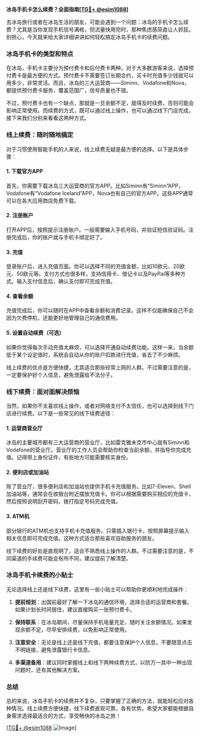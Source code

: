 **冰岛手机卡怎么续费？全面指南[[TG💪+ @esim1088](https://t.me/s/esim1088)]**

去冰岛旅行或者在冰岛生活的朋友，可能会遇到一个问题：冰岛的手机卡怎么续费？尤其是当你发现手机信号满格，但流量快用完时，那种焦虑感简直让人抓狂。别担心，今天就来给大家详细讲讲如何轻松搞定冰岛手机卡的续费问题。

### 冰岛手机卡的类型和特点

在冰岛，手机卡主要分为预付费卡和后付费卡两种。对于大多数游客来说，选择预付费卡是最方便的方式。预付费卡不需要签订长期合约，买卡时充值多少钱就可以用多少，非常灵活。而且，冰岛的三大运营商——Siminn、Vodafone和Nova，都提供预付费卡服务，覆盖范围广，信号质量也不错。

不过，预付费卡也有一个缺点，那就是一旦余额不足，就得及时续费，否则可能会影响正常使用。而续费的方式，既可以通过线上操作，也可以通过线下门店完成，接下来我们分别来看看这两种方式。

### 线上续费：随时随地搞定

对于习惯使用智能手机的人来说，线上续费无疑是最方便的选择。以下是具体步骤：

#### 1. **下载官方APP**
首先，你需要下载冰岛三大运营商的官方APP。比如Siminn有“Siminn”APP，Vodafone有“Vodafone Iceland”APP，Nova也有自己的官方APP。这些APP通常可以在各大应用商店免费下载。

#### 2. **注册账户**
打开APP后，按照提示注册账户。一般需要输入手机号码，并验证短信验证码。注册完成后，你的账户就与手机卡绑定好了。

#### 3. **充值**
登录账户后，进入充值页面。你可以选择不同的充值金额，比如10欧元、20欧元、50欧元等。支付方式也很多样，支持信用卡、借记卡以及PayPal等多种方式。输入支付信息后，确认支付即可完成充值。

#### 4. **查看余额**
充值完成后，你可以随时在APP中查看余额和消费记录。这样不仅能确保自己不会因为欠费停机，还能更好地管理自己的通信费用。

#### 5. **设置自动续费（可选）**
如果你觉得每次手动充值太麻烦，可以选择开通自动续费功能。这样一来，当余额低于某个设定值时，系统会自动从你的账户扣款进行充值，省去了不少麻烦。

线上续费的优点是方便快捷，尤其适合那些经常上网的人群。不过需要注意的是，一定要保护好个人信息，避免泄露给不法分子。

### 线下续费：面对面解决烦恼

当然，如果你不太喜欢线上操作，或者对网络支付不太信任，也可以选择到线下门店进行续费。以下是一些常见的线下续费途径：

#### 1. **运营商营业厅**
冰岛的主要城市都有三大运营商的营业厅，比如雷克雅未克市中心就有Siminn和Vodafone的营业厅。营业厅的工作人员会帮助你检查当前余额，并指导你完成充值。记得带上身份证件，有些地方可能需要核实身份。

#### 2. **便利店或加油站**
除了营业厅，很多便利店和加油站也提供手机卡充值服务。比如7-Eleven、Shell加油站等，通常会在收银台附近摆放充值卡。你可以根据需要购买相应的充值卡，然后按照说明刮开密码，拨打指定号码完成充值。

#### 3. **ATM机**
部分银行的ATM机也支持手机卡充值服务。只需插入银行卡，按照屏幕提示输入相关信息即可完成充值。这种方式适合那些喜欢自助服务的朋友。

线下续费的好处是直观明了，适合不熟悉线上操作的人群。不过需要注意的是，不同渠道的手续费可能会有所不同，建议提前了解清楚。

### 冰岛手机卡续费的小贴士

无论选择线上还是线下续费，这里有一些小贴士可以帮助你更顺利地完成操作：

1. **提前规划**：出国前最好了解一下冰岛的通信环境，选择合适的运营商和套餐。如果计划长时间居住，建议直接购买一张预付费卡。
   
2. **保持联系**：在冰岛期间，尽量保持手机电量充足，随时关注余额情况。如果发现余额不足，尽早安排续费，以免影响正常使用。

3. **注意安全**：无论是线上还是线下充值，都要注意保护个人信息。不要随意点击不明链接，避免泄露银行卡信息。

4. **多渠道备用**：建议同时掌握线上和线下两种续费方式，以防万一其中一种出现问题时，还有其他解决方案。

### 总结

总的来说，冰岛手机卡的续费并不复杂，只要掌握了正确的方法，就能轻松应对各种情况。线上续费方便快捷，线下续费直观可靠，各有优势。希望大家都能根据自身需求选择最适合的方式，享受畅快的冰岛之旅！

[[TG💪+ @esim1088](https://t.me/s/esim1088) ![Image](https://i.postimg.cc/4NQfJmqS/Snipaste-2025-05-13-00-14-12.png)]